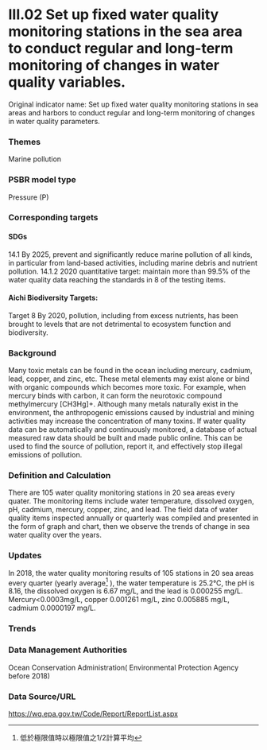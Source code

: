 # III.02 Set up fixed water quality monitoring stations in the sea area to conduct regular and long-term monitoring of changes in water quality variables.
Original indicator name: Set up fixed water quality monitoring stations in sea areas and harbors to conduct regular and long-term monitoring of changes in water quality parameters.

<script type="text/javascript" src="http://cdn.mathjax.org/mathjax/latest/MathJax.js?config=TeX-AMS-MML_HTMLorMML"></script>

### Themes
Marine pollution
### PSBR model type
Pressure (P)
### Corresponding targets
#### SDGs
14.1 By 2025, prevent and significantly reduce marine pollution of all kinds, in particular from land-based activities, including marine debris and nutrient pollution. 14.1.2 2020 quantitative target: maintain more than 99.5% of the water quality data reaching the standards in 8 of the testing items.
#### Aichi Biodiversity Targets:
Target 8 By 2020, pollution, including from excess nutrients, has been brought to levels that are not detrimental to ecosystem function and biodiversity.
### Background
Many toxic metals can be found in the ocean including mercury, cadmium, lead, copper, and zinc, etc. These metal elements may exist alone or bind with organic compounds which becomes more toxic. For example, when mercury binds with carbon, it can form the neurotoxic compound methylmercury [CH3Hg]+. Although many metals naturally exist in the environment, the anthropogenic emissions caused by industrial and mining activities may increase the concentration of many toxins. If water quality data can be automatically and continuously monitored, a database of actual measured raw data should be built and made public online. This can be used to find the source of pollution, report it, and effectively stop illegal emissions of pollution.
### Definition and Calculation
There are 105 water quality monitoring stations in 20 sea areas every quater. The monitoring items include water temperature, dissolved oxygen, pH, cadmium, mercury, copper, zinc, and lead. The field data of water quality items inspected annually or quarterly was compiled and presented in the form of graph and chart, then we observe the trends of change in sea water quality over the years.
### Updates
In 2018, the water quality monitoring results of 105 stations in 20 sea areas every quarter (yearly average[^first] ), the water temperature is 25.2℃, the pH is 8.16, the dissolved oxygen is 6.67 mg/L, and the lead is 0.000255 mg/L. Mercury<0.0003mg/L, copper 0.001261 mg/L, zinc 0.005885 mg/L, cadmium 0.0000197 mg/L.
[^first]: 低於極限值時以極限值之1/2計算平均
### Trends
### Data Management Authorities
Ocean Conservation Administration( Environmental Protection Agency before 2018)
### Data Source/URL
https://wq.epa.gov.tw/Code/Report/ReportList.aspx